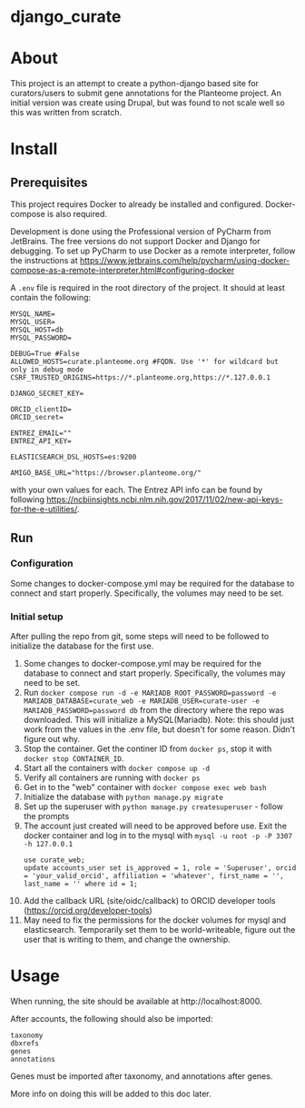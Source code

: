 # django_curate

# About
This project is an attempt to create a python-django based site for curators/users to submit gene annotations for the Planteome project. An initial version was create using Drupal, but was found to not scale well so this was written from scratch.

# Install
## Prerequisites
This project requires Docker to already be installed and configured. Docker-compose is also required.

Development is done using the Professional version of PyCharm from JetBrains. The free versions do not support Docker and Django for debugging.
To set up PyCharm to use Docker as a remote interpreter, follow the instructions at https://www.jetbrains.com/help/pycharm/using-docker-compose-as-a-remote-interpreter.html#configuring-docker


A `.env` file is required in the root directory of the project. It should at least contain the following:
```
MYSQL_NAME=
MYSQL_USER=
MYSQL_HOST=db
MYSQL_PASSWORD=

DEBUG=True #False
ALLOWED_HOSTS=curate.planteome.org #FQDN. Use '*' for wildcard but only in debug mode
CSRF_TRUSTED_ORIGINS=https://*.planteome.org,https://*.127.0.0.1

DJANGO_SECRET_KEY=

ORCID_clientID=
ORCID_secret=

ENTREZ_EMAIL=""
ENTREZ_API_KEY=

ELASTICSEARCH_DSL_HOSTS=es:9200

AMIGO_BASE_URL="https://browser.planteome.org/"
```
with your own values for each. The Entrez API info can be found by following https://ncbiinsights.ncbi.nlm.nih.gov/2017/11/02/new-api-keys-for-the-e-utilities/.

## Run

### Configuration
Some changes to docker-compose.yml may be required for the database to connect and start properly. Specifically, the volumes may need to be set.

### Initial setup
After pulling the repo from git, some steps will need to be followed to initialize the database for the first use.
1. Some changes to docker-compose.yml may be required for the database to connect and start properly. Specifically, the volumes may need to be set.
2. Run `docker compose run -d -e MARIADB_ROOT_PASSWORD=password -e MARIADB_DATABASE=curate_web -e MARIADB_USER=curate-user -e MARIADB_PASSWORD=password db` from the directory where the repo was downloaded. This will initialize a MySQL(Mariadb).
Note: this should just work from the values in the .env file, but doesn't for some reason. Didn't figure out why.
3. Stop the container. Get the continer ID from `docker ps`, stop it with `docker stop CONTAINER_ID`.
4. Start all the containers with `docker compose up -d`
5. Verify all containers are running with `docker ps`
6. Get in to the "web" container with `docker compose exec web bash` 
7. Initialize the database with `python manage.py migrate`
8. Set up the superuser with `python manage.py createsuperuser` - follow the prompts
9. The account just created will need to be approved before use. Exit the docker container and log in to the mysql with `mysql -u root -p -P 3307 -h 127.0.0.1`
    ```
    use curate_web;
    update accounts_user set is_approved = 1, role = 'Superuser', orcid = 'your_valid_orcid', affiliation = 'whatever', first_name = '', last_name = '' where id = 1;
    ```
10. Add the callback URL (site/oidc/callback) to ORCID developer tools (https://orcid.org/developer-tools)
11. May need to fix the permissions for the docker volumes for mysql and elasticsearch. Temporarily set them to be world-writeable, figure out the user that is writing to them, and change the ownership.


# Usage
When running, the site should be available at http://localhost:8000.

After accounts, the following should also be imported:
```
taxonomy
dbxrefs
genes
annotations
```
Genes must be imported after taxonomy, and annotations after genes.

More info on doing this will be added to this doc later.
